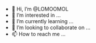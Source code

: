 - 👋 Hi, I’m @LOMOOMOL
- 👀 I’m interested in ...
- 🌱 I’m currently learning ...
- 💞️ I’m looking to collaborate on ...
- 📫 How to reach me ...

<!---
LOMOOMOL/LOMOOMOL is a ✨ special ✨ repository because its `README.md` (this file) appears on your GitHub profile.
You can click the Preview link to take a look at your changes.
--->
